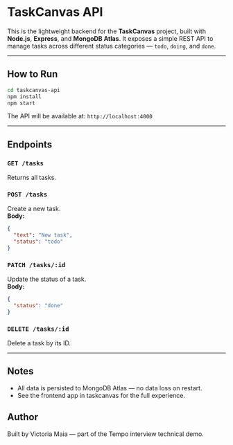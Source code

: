 # TaskCanvas API

This is the lightweight backend for the **TaskCanvas** project, built with **Node.js**, **Express**, and **MongoDB Atlas**. It exposes a simple REST API to manage tasks across different status categories — `todo`, `doing`, and `done`.

---

## How to Run

```bash
cd taskcanvas-api
npm install
npm start
```

The API will be available at: `http://localhost:4000`

---

## Endpoints

### `GET /tasks`

Returns all tasks.

### `POST /tasks`

Create a new task.  
**Body:**

```json
{
  "text": "New task",
  "status": "todo"
}
```

### `PATCH /tasks/:id`

Update the status of a task.  
**Body:**

```json
{
  "status": "done"
}
```

### `DELETE /tasks/:id`

Delete a task by its ID.

---

## Notes

- All data is persisted to MongoDB Atlas — no data loss on restart.
- See the frontend app in taskcanvas for the full experience.

## Author

Built by Victoria Maia — part of the Tempo interview technical demo.
